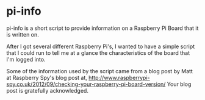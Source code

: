 # pi-info
pi-info is a short script to provide information on a Raspberry Pi Board that it is written on.

After I got several different Raspberry Pi's, 
I wanted to have a simple script that I could run to tell me at a glance the characteristics of the
board that I'm logged into.

Some of the information used by the script came from a blog post by 
Matt at Raspberry Spy's blog post at,
http://www.raspberrypi-spy.co.uk/2012/09/checking-your-raspberry-pi-board-version/
Your blog post is gratefully acknowledged.
